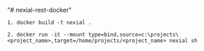 "# nexial-rest-docker" 

```
1. docker build -t nexial .

2. docker run -it --mount type=bind,source=c:\projects\<project_name>,target=/home/projects/<project_name> nexial sh
```

